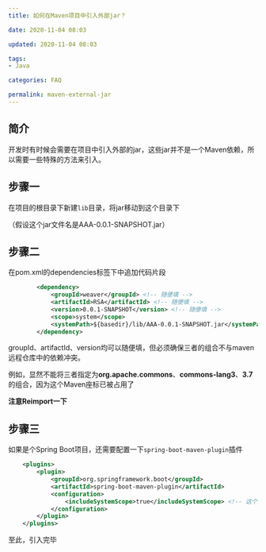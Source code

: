 ```yaml
---
title: 如何在Maven项目中引入外部jar？

date: 2020-11-04 08:03

updated: 2020-11-04 08:03

tags:
- Java

categories: FAQ

permalink: maven-external-jar
---
```




## 简介

开发时有时候会需要在项目中引入外部的jar，这些jar并不是一个Maven依赖，所以需要一些特殊的方法来引入。



## 步骤一

在项目的根目录下新建`lib`目录，将jar移动到这个目录下

（假设这个jar文件名是AAA-0.0.1-SNAPSHOT.jar）



## 步骤二

在pom.xml的dependencies标签下中追加代码片段

~~~xml
        <dependency>
            <groupId>weaver</groupId> <!-- 随便填 -->
            <artifactId>RSA</artifactId> <!-- 随便填 -->
            <version>0.0.1-SNAPSHOT</version> <!-- 随便填 -->
            <scope>system</scope>
            <systemPath>${basedir}/lib/AAA-0.0.1-SNAPSHOT.jar</systemPath>
        </dependency>
~~~

groupId、artifactId、version均可以随便填，但必须确保三者的组合不与maven远程仓库中的依赖冲突。

例如，显然不能将三者指定为**org.apache.commons**、**commons-lang3**、**3.7**的组合，因为这个Maven座标已被占用了

**注意Reimport一下**



## 步骤三

如果是个Spring Boot项目，还需要配置一下`spring-boot-maven-plugin`插件

~~~xml
    <plugins>
        <plugin>
            <groupId>org.springframework.boot</groupId>
            <artifactId>spring-boot-maven-plugin</artifactId>
            <configuration>
                <includeSystemScope>true</includeSystemScope> <!-- 这个属性必须为TURE -->
            </configuration>
        </plugin>
    </plugins>
~~~



至此，引入完毕
